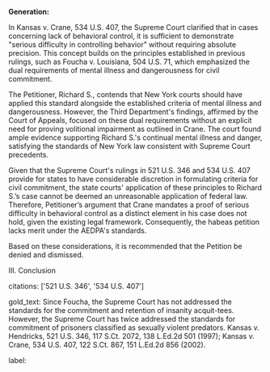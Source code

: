 **Generation:**

In Kansas v. Crane, 534 U.S. 407, the Supreme Court clarified that in cases concerning lack of behavioral control, it is sufficient to demonstrate "serious difficulty in controlling behavior" without requiring absolute precision. This concept builds on the principles established in previous rulings, such as Foucha v. Louisiana, 504 U.S. 71, which emphasized the dual requirements of mental illness and dangerousness for civil commitment.

The Petitioner, Richard S., contends that New York courts should have applied this standard alongside the established criteria of mental illness and dangerousness. However, the Third Department's findings, affirmed by the Court of Appeals, focused on these dual requirements without an explicit need for proving volitional impairment as outlined in Crane. The court found ample evidence supporting Richard S.'s continual mental illness and danger, satisfying the standards of New York law consistent with Supreme Court precedents.

Given that the Supreme Court's rulings in 521 U.S. 346 and 534 U.S. 407 provide for states to have considerable discretion in formulating criteria for civil commitment, the state courts' application of these principles to Richard S.’s case cannot be deemed an unreasonable application of federal law. Therefore, Petitioner’s argument that Crane mandates a proof of serious difficulty in behavioral control as a distinct element in his case does not hold, given the existing legal framework. Consequently, the habeas petition lacks merit under the AEDPA's standards.

Based on these considerations, it is recommended that the Petition be denied and dismissed.

III. Conclusion

citations: ['521 U.S. 346', '534 U.S. 407']

gold_text: Since Foucha, the Supreme Court has not addressed the standards for the commitment and retention of insanity acquit-tees. However, the Supreme Court has twice addressed the standards for commitment of prisoners classified as sexually violent predators. Kansas v. Hendricks, 521 U.S. 346, 117 S.Ct. 2072, 138 L.Ed.2d 501 (1997); Kansas v. Crane, 534 U.S. 407, 122 S.Ct. 867, 151 L.Ed.2d 856 (2002).

label: 